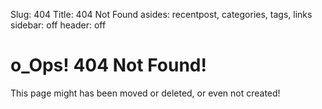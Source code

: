 Slug: 404
Title: 404 Not Found
asides: recentpost, categories, tags, links
sidebar: off
header: off

# o_Ops! 404 Not Found!

This page might has been moved or deleted, or even not created!
